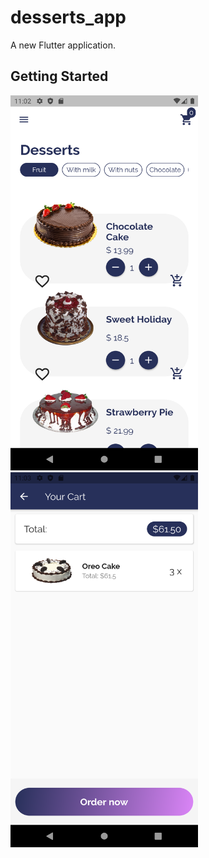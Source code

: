 # desserts_app

A new Flutter application.

## Getting Started

<img src="screenShots/image1.png" width="300" height="600">
<img src="screenShots/image2.png" width="300" height="600">
